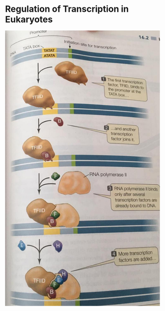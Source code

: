 # Regulation of Transcription in Eukaryotes



![](IMG-20200213-WA0001.jpg) <!-- .element: class="nofilter" -->
